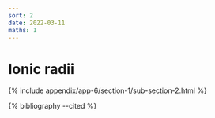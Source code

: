 ```yaml
---
sort: 2
date: 2022-03-11
maths: 1
---
```


# Ionic radii

{% include appendix/app-6/section-1/sub-section-2.html %}

{% bibliography --cited %}

